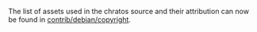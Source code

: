 The list of assets used in the chratos source and their attribution can now be found in [contrib/debian/copyright](../contrib/debian/copyright).
